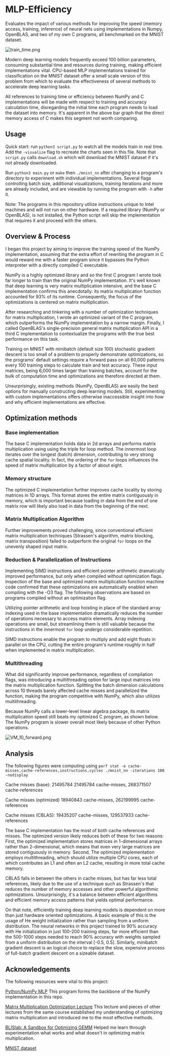 # MLP-Efficiency
Evaluates the impact of various methods for improving the speed (memory access, training, inference) of neural nets using implementations in Numpy, OpenBLAS, and two of 
my own C programs, all benchmarked on the MNIST dataset. 

![train_time.png](assets/total_vm.png)

Modern deep learning models frequently exceed 100 billion parameters, consuming substantial time and resources during training, making efficient implementations vital.
CPU-based MLP implementations trained for classification on the MNIST dataset offer a small scale version of this problem from which to evaluate the effectiveness of 
several methods to accelerate deep learning tasks. 

All references to training time or efficiency between NumPy and C implementations will be made with respect to training and accuracy calculation time, disregarding 
the initial time each program needs to load the dataset into memory. It's apparent in the above bar graph that the direct memory access of C makes this segment not worth 
comparing.

## Usage

Quick start: run `python3 script.py` to watch all the models train in real time. Add the `-visualize` flag to recreate the charts seen in this file. Note that `script.py` calls
`download.sh` which will download the MNIST dataset if it's not already downloaded.

Run `python3 main.py` or `make` then `./mnist_nn` after changing to a program's directory to experiment with individual implementations.
Several flags controlling batch size, additional visualizations, training iterations and more are already included, and are viewable by running the program with `-h` after it.

Note: The programs in this repository utilize instructions unique to Intel machines and will not run on other hardware. If a required library (NumPy or OpenBLAS), is not 
installed, the Python script will skip the implementation that requires it and proceed with the others.

## Overview & Process 

I began this project by aiming to improve the training speed of the NumPy implementation, assuming that the extra effort of rewriting the program in C would reward me with a 
faster program since it bypasses the Python interpreter with a directly compiled C executable. 

NumPy is a highly optimized library and so the first C program I wrote took far longer to train than the original NumPy implementation. 
It's well known that deep learning is very matrix multiplication intensive, and the base C implementation confirms this anecdotally: its matrix multiplication
function accounted for 93% of its runtime. Consequently, the focus of the optimizations is centered on matrix multiplication.

After researching and tinkering with a number of optimization techniques for matrix multiplication, I wrote an optimized variant of the C program, which outperforms the 
NumPy implementation by a narrow margin.
Finally, I called OpenBLAS's single-precision general matrix multiplication API in a third C implementation to contextualize the programs with the true best performance 
on this task.

Training on MNIST with minibatch (default size 100) stochastic gradient descent is too small of a problem to properly demonstrate optimizations, so
the programs' default settings require a forward pass on all 60,000 patterns every 100 training steps to calculate train and test accuracy. These input matrices, being 6,000 
times larger than training batches, account for the bulk of computation time and optimizations are therefore directed at them.

Unsurprisingly, existing methods (NumPy, OpenBLAS) are easily the best options for manually constructing deep learning models. Still, experimenting with custom 
implementations offers otherwise inaccessible insight into how and why efficient implementations are effective.  

## Optimization methods

### Base implementation
The base C implementation holds data in 2d arrays and performs matrix multiplication using using the triple for loop method. The innermost loop iterates over the longest
(batch) dimension, contributing to very strong cache spatial locality. In fact, the ordering of the `for` loops influences the speed of matrix multiplication by a factor of 
about eight.

### Memory structure
The optimized C implementation further improves cache locality by storing matrices in 1D arrays.
This format stores the entire matrix contiguously in memory, which is important because loading in data from the end of one matrix row will likely also load in data 
from the beginning of the next.

### Matrix Multiplication Algorithm
Further improvements proved challenging, since conventional efficient matrix multiplication techniques (Strassen's algorithm, matrix blocking, matrix transposition) 
failed to outperform the original `for` loops on the unevenly shaped input matrix. 

### Reduction & Parallelization of Instructions 
Implementing SIMD instructions and efficient pointer arithmetic dramatically improved performance, but only when compiled without optimization flags. 
Inspection of the base and optimized matrix multiplication function machine code confirmed that these optimizations are automatically enabled when compiling with the 
-O3 flag. The following observations are based on programs compiled without an optimization flag. 

Utilizing pointer arithmetic and loop hoisting in place of the standard array indexing used in the base implementation dramatically reduces the number of operations 
necessary to access matrix elements. Array indexing operations are small, but streamlining them is still valuable because the instructions in the innermost `for` loop 
undergo considerable repetition.

SIMD instructions enable the program to multiply and add eight floats in parallel on the CPU, cutting the entire program's runtime roughly in half when implemented in matrix
multiplication. 

### Multithreading
What did significantly improve performance, regardless of compilation flags, was introducing a multithreading option for large input matrices into the matrix 
multiplication function. Splitting the batch dimension calculations across 10 threads barely affected cache misses and parallelized the function, 
making the program competitive with NumPy, which also utilizes multithreading.

Because NumPy calls a lower-level linear algebra package, its matrix multiplication speed still beats my optimized C program, as shown below. The NumPy program is slower 
overall most likely because of other Python operations.

![VM_10_forward.png](assets/total_vm.png)

## Analysis

The following figures were computing using `perf stat -e cache-misses,cache-references,instructions,cycles ./mnist_nn -iterations 100 -nodisplay`

Cache misses (base): 21495784
21495784      cache-misses, 268371507      cache-references                                                      

Cache misses (optimized)
18940843      cache-misses, 262199995      cache-references                                             

Cache misses (CBLAS):
19435207      cache-misses, 129537933      cache-references                   

The base C implementation has the most of both cache references and misses. 
The optimized version likely reduces both of these for two reasons: First, the optimized
implementation stores matrices in 1-dimensional arrays rather than 2-dimensional, which means that even very large matrices are stored contiguously in memory. 
Second, The optimized implementation employs multithreading, which should utilize multiple CPU cores, each of which contributes an L1 and often an L2 cache, 
resulting in more total cache memory. 

CBLAS falls in between the others in cache misses, but has far less total references, likely due to the use of a technique such as Strassen's that reduces the number of 
memory accesses and other powerful algorithmic optimizations. Unsurprisingly, it's a balance between efficient algorithms and efficient memory access patterns that yields
optimal performance.

On that note, efficiently training deep learning models is dependent on more than just hardware oriented optimizations. A basic example of this is the usage of He weight
initialization rather than sampling from a uniform distribution. The neural networks in this project trained to 90% accuracy with He initialization in just 100-200 
training steps, far more efficient than the 500-1000 steps needed to reach 90% accuracy with weights sampled from a uniform distribution on the interval [-0.5, 0.5].
Similarly, minibatch gradient descent is an logical choice to replace the slow, expensive process of full-batch gradient descent on a sizeable dataset.

## Acknowledgements

The following resources were vital to this project:

[Python/NumPy MLP](https://www.kaggle.com/code/wwsalmon/simple-mnist-nn-from-scratch-numpy-no-tf-keras) This program forms the backbone of the NumPy implementation in this repo.

[Matrix Multiplication Optimization Lecture](https://ocw.mit.edu/courses/6-172-performance-engineering-of-software-systems-fall-2018/resources/lecture-1-intro-and-matrix-multiplication/) This lecture and pieces of other lectures from the same course established my understanding of optimizing matrix multiplication and introduced me to the most effective methods.

[BLISlab: A Sandbox for Optimizing GEMM](https://github.com/flame/blislab) Helped me learn through experimentation what works and what doesn't in optimizing matrix multiplication.

[MNIST dataset](https://pjreddie.com/projects/mnist-in-csv/)

